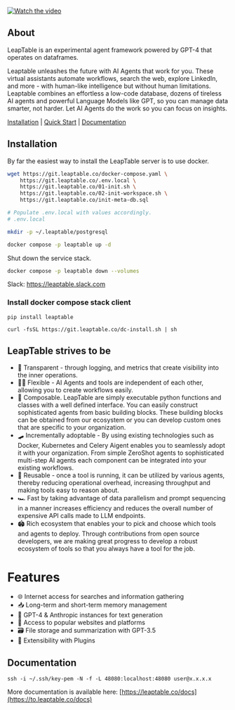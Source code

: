 [![Watch the video](https://img.youtube.com/vi/M860LUfwiQc/maxresdefault.jpg)](https://youtu.be/M860LUfwiQc)

## About


LeapTable is an experimental agent framework powered by GPT-4 that operates on dataframes.

Leaptable unleashes the future with AI Agents that work for you. These virtual assistants automate workflows,
search the web, explore LinkedIn, and more - with human-like intelligence but without human limitations.
Leaptable combines an effortless a low-code database, dozens of tireless AI agents and powerful Language Models like
GPT, so you can manage data smarter, not harder. Let AI Agents do the work so you can focus on insights.




[Installation](#installation) |  [Quick Start](#quick-start) | [Documentation](#documentation)

## Installation

By far the easiest way to install the LeapTable server is to use docker.

```bash
wget https://git.leaptable.co/docker-compose.yaml \
    https://git.leaptable.co/.env.local \
    https://git.leaptable.co/01-init.sh \
    https://git.leaptable.co/02-init-workspace.sh \
    https://git.leaptable.co/init-meta-db.sql

# Populate .env.local with values accordingly.
# .env.local

mkdir -p ~/.leaptable/postgresql

docker compose -p leaptable up -d
```

Shut down the service stack.
```bash
docker compose -p leaptable down --volumes
```

Slack: https://leaptable.slack.com

### Install docker compose stack client
```shell
pip install leaptable
```

```shell
curl -fsSL https://git.leaptable.co/dc-install.sh | sh
```

## LeapTable strives to be

* 🥽 Transparent - through logging, and metrics that create visibility into the inner operations.
* 🤸🏾 Flexible - AI Agents and tools are independent of each other, allowing you to create workflows easily.
* 🧩 Composable. LeapTable are simply executable python functions and classes with a well defined interface. You can easily construct sophisticated agents from basic building blocks. These building blocks can be obtained from our ecosystem or you can develop custom ones that are specific to your organization.
* 🛹 Incrementally adoptable - By using existing technologies such as Docker, Kubernetes and Celery Aigent enables you to seamlessly adopt it with your organization. From simple ZeroShot agents to sophisticated multi-step AI agents each component can be integrated into your existing workflows.
* 🔨 Reusable - once a tool is running, it can be utilized by various agents, thereby reducing operational overhead, increasing throughput and making tools easy to reason about.
* 🏎️ Fast by taking advantage of data parallelism and prompt sequencing in a manner increases efficiency and reduces the overall number of expensive API calls made to LLM endpoints.
* 🏟️ Rich ecosystem that enables your to pick and choose which tools and agents to deploy. Through contributions from open source developers, we are making great progress to develop a robust ecosystem of tools so that you always have a tool for the job.

# Features
* 🌐 Internet access for searches and information gathering
* 📥 Long-term and short-term memory management 
* 🧠 GPT-4 & Anthropic instances for text generation 
* 🔗 Access to popular websites and platforms 
* 🗃️ File storage and summarization with GPT-3.5 
* 🔌 Extensibility with Plugins

## Documentation

```shell
ssh -i ~/.ssh/key-pem -N -f -L 48080:localhost:48080 user@x.x.x.x
```

More documentation is available here: [https://leaptable.co/docs](https://to.leaptable.co/docs)